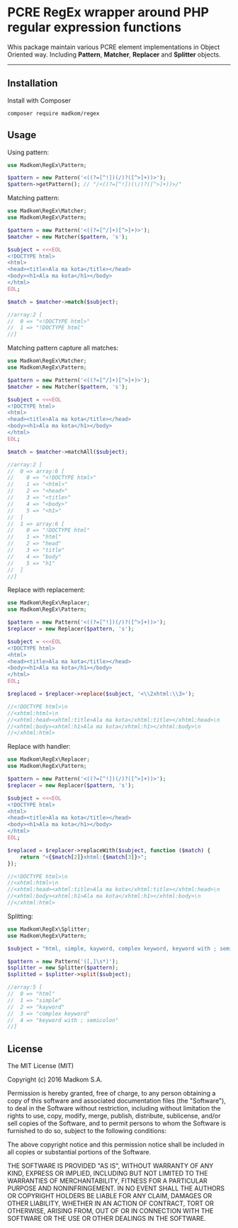 PCRE RegEx wrapper around PHP regular expression functions
==========================================================

Whis package maintain various PCRE element implementations in Object Oriented way.
Including **Pattern**, **Matcher**, **Replacer** and **Splitter** objects.

---

## Installation

Install with Composer

```
composer require madkom/regex
```

## Usage

Using pattern:

```php
use Madkom\RegEx\Pattern;

$pattern = new Pattern('<((?=[^!])(/)?([^>]+))>');
$pattern->getPattern(); // "/<((?=[^!])(\/)?([^>]+))>/"
```

Matching pattern:

```php
use Madkom\RegEx\Matcher;
use Madkom\RegEx\Pattern;

$pattern = new Pattern('<((?=[^/]+)[^>]+)>');
$matcher = new Matcher($pattern, 's');

$subject = <<<EOL
<!DOCTYPE html>
<html>
<head><title>Ala ma kota</title></head>
<body><h1>Ala ma kota</h1></body>
</html>
EOL;

$match = $matcher->match($subject);

//array:2 [
//  0 => "<!DOCTYPE html>"
//  1 => "!DOCTYPE html"
//]
```

Matching pattern capture all matches:

```php
use Madkom\RegEx\Matcher;
use Madkom\RegEx\Pattern;

$pattern = new Pattern('<((?=[^/]+)[^>]+)>');
$matcher = new Matcher($pattern, 's');

$subject = <<<EOL
<!DOCTYPE html>
<html>
<head><title>Ala ma kota</title></head>
<body><h1>Ala ma kota</h1></body>
</html>
EOL;

$match = $matcher->matchAll($subject);

//array:2 [
//  0 => array:6 [
//    0 => "<!DOCTYPE html>"
//    1 => "<html>"
//    2 => "<head>"
//    3 => "<title>"
//    4 => "<body>"
//    5 => "<h1>"
//  ]
//  1 => array:6 [
//    0 => "!DOCTYPE html"
//    1 => "html"
//    2 => "head"
//    3 => "title"
//    4 => "body"
//    5 => "h1"
//  ]
//]
```

Replace with replacement:

```php
use Madkom\RegEx\Replacer;
use Madkom\RegEx\Pattern;

$pattern = new Pattern('<((?=[^!])(/)?([^>]+))>');
$replacer = new Replacer($pattern, 's');

$subject = <<<EOL
<!DOCTYPE html>
<html>
<head><title>Ala ma kota</title></head>
<body><h1>Ala ma kota</h1></body>
</html>
EOL;

$replaced = $replacer->replace($subject, '<\\2xhtml:\\3>');

//<!DOCTYPE html>\n
//<xhtml:html>\n
//<xhtml:head><xhtml:title>Ala ma kota</xhtml:title></xhtml:head>\n
//<xhtml:body><xhtml:h1>Ala ma kota</xhtml:h1></xhtml:body>\n
//</xhtml:html>
```

Replace with handler:

```php
use Madkom\RegEx\Replacer;
use Madkom\RegEx\Pattern;

$pattern = new Pattern('<((?=[^!])(/)?([^>]+))>');
$replacer = new Replacer($pattern, 's');

$subject = <<<EOL
<!DOCTYPE html>
<html>
<head><title>Ala ma kota</title></head>
<body><h1>Ala ma kota</h1></body>
</html>
EOL;

$replaced = $replacer->replaceWith($subject, function ($match) {
    return "<{$match[2]}xhtml:{$match[3]}>";
});

//<!DOCTYPE html>\n
//<xhtml:html>\n
//<xhtml:head><xhtml:title>Ala ma kota</xhtml:title></xhtml:head>\n
//<xhtml:body><xhtml:h1>Ala ma kota</xhtml:h1></xhtml:body>\n
//</xhtml:html>
```

Splitting:

```php
use Madkom\RegEx\Splitter;
use Madkom\RegEx\Pattern;

$subject = "html, simple, kayword, complex keyword, keyword with ; semicolon";

$pattern = new Pattern('([,]\s*)');
$splitter = new Splitter($pattern);
$splitted = $splitter->split($subject);

//array:5 [
//  0 => "html"
//  1 => "simple"
//  2 => "kayword"
//  3 => "complex keyword"
//  4 => "keyword with ; semicolon"
//]
```



## License

The MIT License (MIT)

Copyright (c) 2016 Madkom S.A.

Permission is hereby granted, free of charge, to any person obtaining a copy
of this software and associated documentation files (the "Software"), to deal
in the Software without restriction, including without limitation the rights
to use, copy, modify, merge, publish, distribute, sublicense, and/or sell
copies of the Software, and to permit persons to whom the Software is
furnished to do so, subject to the following conditions:

The above copyright notice and this permission notice shall be included in
all copies or substantial portions of the Software.

THE SOFTWARE IS PROVIDED "AS IS", WITHOUT WARRANTY OF ANY KIND, EXPRESS OR
IMPLIED, INCLUDING BUT NOT LIMITED TO THE WARRANTIES OF MERCHANTABILITY,
FITNESS FOR A PARTICULAR PURPOSE AND NONINFRINGEMENT. IN NO EVENT SHALL THE
AUTHORS OR COPYRIGHT HOLDERS BE LIABLE FOR ANY CLAIM, DAMAGES OR OTHER
LIABILITY, WHETHER IN AN ACTION OF CONTRACT, TORT OR OTHERWISE, ARISING FROM,
OUT OF OR IN CONNECTION WITH THE SOFTWARE OR THE USE OR OTHER DEALINGS IN
THE SOFTWARE.